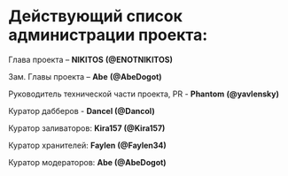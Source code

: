 # **Действующий список администрации проекта:**

Глава проекта – **NIKITOS** **(@****ENOTNIKITOS****)**

Зам. Главы проекта – **Abe** **(@****AbeDogot****)**

Руководитель технической части проекта, PR - **Phantom** **(@yavlensky)**

Куратор дабберов - **Dancel (@Dancol)**

Куратор заливаторов: **Kira157 (@Kira157)**

Куратор хранителей: **Faylen (@Faylen34)**

Куратор модераторов: **Abe (@AbeDogot)**
